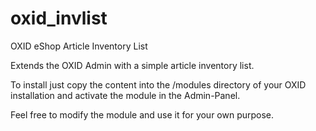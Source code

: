 # oxid_invlist
OXID eShop Article Inventory List

Extends the OXID Admin with a simple article inventory list.

To install just copy the content into the /modules directory of your OXID installation and activate the module in the Admin-Panel.

Feel free to modify the module and use it for your own purpose.
